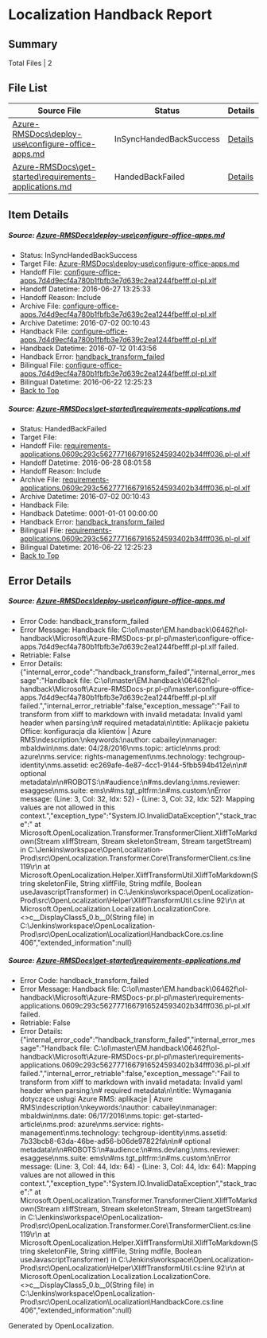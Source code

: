 # <a name='report-top'></a> Localization Handback Report

## Summary
 Total Files | 2

## File List
 Source File | Status | Details 
 ----------- | ------ | ------- 
 [Azure-RMSDocs\deploy-use\configure-office-apps.md](https://github.com/Microsoft/Azure-RMSDocs-pr/blob/0f355da35dff62ecee111737eb1793ae286dc93e/Azure-RMSDocs/deploy-use/configure-office-apps.md) | InSyncHandedBackSuccess | [Details](#607de5e4699d654a4b7895bacde8f18a9707f8a111)
 [Azure-RMSDocs\get-started\requirements-applications.md](https://github.com/Microsoft/Azure-RMSDocs-pr/blob/bb152f428c8e0b9a065035aaad2de6353265a562/Azure-RMSDocs/get-started/requirements-applications.md) | HandedBackFailed | [Details](#61d18747011435773e16b3c8d2a8ac2104997484105)

## Item Details
##### <a name='607de5e4699d654a4b7895bacde8f18a9707f8a111'></a> Source: [Azure-RMSDocs\deploy-use\configure-office-apps.md](https://github.com/Microsoft/Azure-RMSDocs-pr/blob/0f355da35dff62ecee111737eb1793ae286dc93e/Azure-RMSDocs/deploy-use/configure-office-apps.md)
* Status: InSyncHandedBackSuccess
* Target File: [Azure-RMSDocs\deploy-use\configure-office-apps.md](https://github.com/Microsoft/Azure-RMSDocs-pr.pl-pl/blob/b39b8fc3c0afcb74cc55e5003822c7a84303f084/Azure-RMSDocs/deploy-use/configure-office-apps.md)
* Handoff File: [configure-office-apps.7d4d9ecf4a780b1fbfb3e7d639c2ea1244fbefff.pl-pl.xlf](https://github.com/Microsoft/EM.handoff/blob/5cbf8138808b980fb383f62e75da6b419066e7c0/ol-handoff/Microsoft/Azure-RMSDocs-pr.pl-pl/master/configure-office-apps.7d4d9ecf4a780b1fbfb3e7d639c2ea1244fbefff.pl-pl.xlf)
* Handoff Datetime: 2016-06-27 13:25:33
* Handoff Reason: Include
* Archive File: [configure-office-apps.7d4d9ecf4a780b1fbfb3e7d639c2ea1244fbefff.pl-pl.xlf](https://github.com/Microsoft/EM.handoff/blob/eab312af486404808bd91749219c3f37db0c5054/ol-handoff/Microsoft/Azure-RMSDocs-pr.pl-pl/master/archive/configure-office-apps.7d4d9ecf4a780b1fbfb3e7d639c2ea1244fbefff.pl-pl.xlf)
* Archive Datetime: 2016-07-02 00:10:43
* Handback File: [configure-office-apps.7d4d9ecf4a780b1fbfb3e7d639c2ea1244fbefff.pl-pl.xlf](https://github.com/Microsoft/EM.handback/blob/1c8da8be192d948e7e52e8afdf170e5d88ef52ee/ol-handback/Microsoft/Azure-RMSDocs-pr.pl-pl/master/configure-office-apps.7d4d9ecf4a780b1fbfb3e7d639c2ea1244fbefff.pl-pl.xlf)
* Handback Datetime: 2016-07-12 01:43:56
* Handback Error: [handback_transform_failed](#607de5e4699d654a4b7895bacde8f18a9707f8a111handback_transform_failed)
* Bilingual File: [configure-office-apps.7d4d9ecf4a780b1fbfb3e7d639c2ea1244fbefff.pl-pl.xlf](https://github.com/Microsoft/EM.handback/blob/1c8da8be192d948e7e52e8afdf170e5d88ef52ee/ol-handback/Microsoft/Azure-RMSDocs-pr.pl-pl/master/configure-office-apps.7d4d9ecf4a780b1fbfb3e7d639c2ea1244fbefff.pl-pl.xlf)
* Bilingual Datetime: 2016-06-22 12:25:23
* [Back to Top](#report-top)

##### <a name='61d18747011435773e16b3c8d2a8ac2104997484105'></a> Source: [Azure-RMSDocs\get-started\requirements-applications.md](https://github.com/Microsoft/Azure-RMSDocs-pr/blob/bb152f428c8e0b9a065035aaad2de6353265a562/Azure-RMSDocs/get-started/requirements-applications.md)
* Status: HandedBackFailed
* Target File: 
* Handoff File: [requirements-applications.0609c293c5627771667916524593402b34fff036.pl-pl.xlf](https://github.com/Microsoft/EM.handoff/blob/6c4512e8e16b46000b152f861cffb67228b5a681/ol-handoff/Microsoft/Azure-RMSDocs-pr.pl-pl/master/requirements-applications.0609c293c5627771667916524593402b34fff036.pl-pl.xlf)
* Handoff Datetime: 2016-06-28 08:01:58
* Handoff Reason: Include
* Archive File: [requirements-applications.0609c293c5627771667916524593402b34fff036.pl-pl.xlf](https://github.com/Microsoft/EM.handoff/blob/eab312af486404808bd91749219c3f37db0c5054/ol-handoff/Microsoft/Azure-RMSDocs-pr.pl-pl/master/archive/requirements-applications.0609c293c5627771667916524593402b34fff036.pl-pl.xlf)
* Archive Datetime: 2016-07-02 00:10:43
* Handback File: 
* Handback Datetime: 0001-01-01 00:00:00
* Handback Error: [handback_transform_failed](#61d18747011435773e16b3c8d2a8ac2104997484105handback_transform_failed)
* Bilingual File: [requirements-applications.0609c293c5627771667916524593402b34fff036.pl-pl.xlf](https://github.com/Microsoft/EM.handback/blob/1c8da8be192d948e7e52e8afdf170e5d88ef52ee/ol-handback/Microsoft/Azure-RMSDocs-pr.pl-pl/master/requirements-applications.0609c293c5627771667916524593402b34fff036.pl-pl.xlf)
* Bilingual Datetime: 2016-06-22 12:25:23
* [Back to Top](#report-top)


## Error Details
##### <a name='607de5e4699d654a4b7895bacde8f18a9707f8a111handback_transform_failed'></a> Source: [Azure-RMSDocs\deploy-use\configure-office-apps.md](#607de5e4699d654a4b7895bacde8f18a9707f8a111)
* Error Code: handback_transform_failed
* Error Message: Handback file: C:\ol\master\EM.handback\06462f\ol-handback\Microsoft\Azure-RMSDocs-pr.pl-pl\master\configure-office-apps.7d4d9ecf4a780b1fbfb3e7d639c2ea1244fbefff.pl-pl.xlf failed.
* Retriable: False
* Error Details: {"internal_error_code":"handback_transform_failed","internal_error_message":"Handback file: C:\\ol\\master\\EM.handback\\06462f\\ol-handback\\Microsoft\\Azure-RMSDocs-pr.pl-pl\\master\\configure-office-apps.7d4d9ecf4a780b1fbfb3e7d639c2ea1244fbefff.pl-pl.xlf failed.","internal_error_retriable":false,"exception_message":"Fail to transform from xliff to markdown with invalid metadata: Invalid yaml header when parsing:\n# required metadata\n\ntitle: Aplikacje pakietu Office: konfiguracja dla klientów | Azure RMS\ndescription:\nkeywords:\nauthor: cabailey\nmanager: mbaldwin\nms.date: 04/28/2016\nms.topic: article\nms.prod: azure\nms.service: rights-management\nms.technology: techgroup-identity\nms.assetid: ec269afe-4e87-4cc1-9144-5fbb594b412e\n\n# optional metadata\n\n#ROBOTS:\n#audience:\n#ms.devlang:\nms.reviewer: esaggese\nms.suite: ems\n#ms.tgt_pltfrm:\n#ms.custom:\nError message: (Line: 3, Col: 32, Idx: 52) - (Line: 3, Col: 32, Idx: 52): Mapping values are not allowed in this context.","exception_type":"System.IO.InvalidDataException","stack_trace":"   at Microsoft.OpenLocalization.Transformer.TransformerClient.XliffToMarkdown(Stream xliffStream, Stream skeletonStream, Stream targetStream) in C:\\Jenkins\\workspace\\OpenLocalization-Prod\\src\\OpenLocalization.Transformer.Core\\TransformerClient.cs:line 119\r\n   at Microsoft.OpenLocalization.Helper.XliffTransformUtil.XliffToMarkdown(String skeletonFile, String xliffFile, String mdfile, Boolean useJavascriptTransformer) in C:\\Jenkins\\workspace\\OpenLocalization-Prod\\src\\OpenLocalization\\Helper\\XliffTransformUtil.cs:line 92\r\n   at Microsoft.OpenLocalization.Localization.LocalizationCore.<>c__DisplayClass5_0.<GetHandbackFiles>b__0(String file) in C:\\Jenkins\\workspace\\OpenLocalization-Prod\\src\\OpenLocalization\\Localization\\HandbackCore.cs:line 406","extended_information":null}

##### <a name='61d18747011435773e16b3c8d2a8ac2104997484105handback_transform_failed'></a> Source: [Azure-RMSDocs\get-started\requirements-applications.md](#61d18747011435773e16b3c8d2a8ac2104997484105)
* Error Code: handback_transform_failed
* Error Message: Handback file: C:\ol\master\EM.handback\06462f\ol-handback\Microsoft\Azure-RMSDocs-pr.pl-pl\master\requirements-applications.0609c293c5627771667916524593402b34fff036.pl-pl.xlf failed.
* Retriable: False
* Error Details: {"internal_error_code":"handback_transform_failed","internal_error_message":"Handback file: C:\\ol\\master\\EM.handback\\06462f\\ol-handback\\Microsoft\\Azure-RMSDocs-pr.pl-pl\\master\\requirements-applications.0609c293c5627771667916524593402b34fff036.pl-pl.xlf failed.","internal_error_retriable":false,"exception_message":"Fail to transform from xliff to markdown with invalid metadata: Invalid yaml header when parsing:\n# required metadata\n\ntitle: Wymagania dotyczące usługi Azure RMS: aplikacje | Azure RMS\ndescription:\nkeywords:\nauthor: cabailey\nmanager: mbaldwin\nms.date: 06/17/2016\nms.topic: get-started-article\nms.prod: azure\nms.service: rights-management\nms.technology: techgroup-identity\nms.assetid: 7b33bcb8-63da-46be-ad56-b06de97822fa\n\n# optional metadata\n\n#ROBOTS:\n#audience:\n#ms.devlang:\nms.reviewer: esaggese\nms.suite: ems\n#ms.tgt_pltfrm:\n#ms.custom:\nError message: (Line: 3, Col: 44, Idx: 64) - (Line: 3, Col: 44, Idx: 64): Mapping values are not allowed in this context.","exception_type":"System.IO.InvalidDataException","stack_trace":"   at Microsoft.OpenLocalization.Transformer.TransformerClient.XliffToMarkdown(Stream xliffStream, Stream skeletonStream, Stream targetStream) in C:\\Jenkins\\workspace\\OpenLocalization-Prod\\src\\OpenLocalization.Transformer.Core\\TransformerClient.cs:line 119\r\n   at Microsoft.OpenLocalization.Helper.XliffTransformUtil.XliffToMarkdown(String skeletonFile, String xliffFile, String mdfile, Boolean useJavascriptTransformer) in C:\\Jenkins\\workspace\\OpenLocalization-Prod\\src\\OpenLocalization\\Helper\\XliffTransformUtil.cs:line 92\r\n   at Microsoft.OpenLocalization.Localization.LocalizationCore.<>c__DisplayClass5_0.<GetHandbackFiles>b__0(String file) in C:\\Jenkins\\workspace\\OpenLocalization-Prod\\src\\OpenLocalization\\Localization\\HandbackCore.cs:line 406","extended_information":null}


Generated by OpenLocalization.
